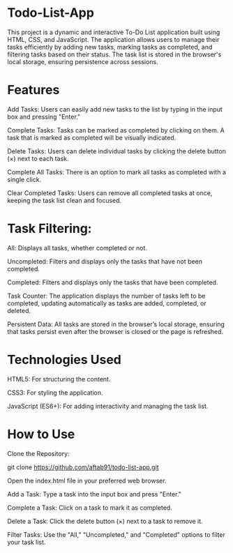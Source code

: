 # Todo-List-App

This project is a dynamic and interactive To-Do List application built using HTML, CSS, and JavaScript. The application allows users to manage their tasks efficiently by adding new tasks, marking tasks as completed, and filtering tasks based on their status. The task list is stored in the browser's local storage, ensuring persistence across sessions.

# Features

Add Tasks: Users can easily add new tasks to the list by typing in the input box and pressing "Enter."

Complete Tasks: Tasks can be marked as completed by clicking on them. A task that is marked as completed will be visually indicated.

Delete Tasks: Users can delete individual tasks by clicking the delete button (×) next to each task.

Complete All Tasks: There is an option to mark all tasks as completed with a single click.

Clear Completed Tasks: Users can remove all completed tasks at once, keeping the task list clean and focused.

# Task Filtering:

All: Displays all tasks, whether completed or not.

Uncompleted: Filters and displays only the tasks that have not been completed.

Completed: Filters and displays only the tasks that have been completed.

Task Counter: The application displays the number of tasks left to be completed, updating automatically as tasks are added, completed, or deleted.

Persistent Data: All tasks are stored in the browser’s local storage, ensuring that tasks persist even after the browser is closed or the page is refreshed.

# Technologies Used
HTML5: For structuring the content.

CSS3: For styling the application.

JavaScript (ES6+): For adding interactivity and managing the task list.

# How to Use

Clone the Repository:

git clone https://github.com/aftab91/todo-list-app.git

Open the index.html file in your preferred web browser.

Add a Task: Type a task into the input box and press "Enter."

Complete a Task: Click on a task to mark it as completed.

Delete a Task: Click the delete button (×) next to a task to remove it.

Filter Tasks: Use the "All," "Uncompleted," and "Completed" options to filter your task list.
